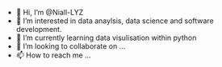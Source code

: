 - 👋 Hi, I’m @Niall-LYZ
- 👀 I’m interested in data anaylsis, data science and software development.
- 🌱 I’m currently learning data visulisation within python
- 💞️ I’m looking to collaborate on ...
- 📫 How to reach me ...

<!---
Niall-LYZ/Niall-LYZ is a ✨ special ✨ repository because its `README.md` (this file) appears on your GitHub profile.
You can click the Preview link to take a look at your changes.
--->

